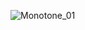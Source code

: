 ![Monotone_01](https://github.com/YUvraj-Shirke/AI_MAA02/assets/158064312/f23eaa80-3c2c-4842-a8fb-3d813cb5392b)
